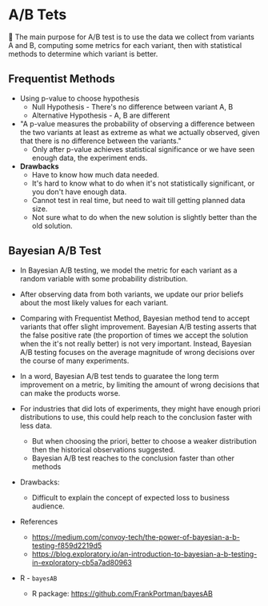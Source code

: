 # A/B Tets

🌺 The main purpose for A/B test is to use the data we collect from variants A and B, computing some metrics for each variant, then with statistical methods to determine which variant is better.

## Frequentist Methods
* Using p-value to choose hypothesis
  * Null Hypothesis - There's no difference between variant A, B
  * Alternative Hypothesis - A, B are different
* "A p-value measures the probability of observing a difference between the two variants at least as extreme as what we actually observed, given that there is no difference between the variants."
  * Only after p-value achieves statistical significance or we have seen enough data, the experiment ends.
* <b>Drawbacks</b>
  * Have to know how much data needed.
  * It's hard to know what to do when it's not statistically significant, or you don't have enough data.
  * Cannot test in real time, but need to wait till getting planned data size.
  * Not sure what to do when the new solution is slightly better than the old solution.

## Bayesian A/B Test
* In Bayesian A/B testing, we model the metric for each variant as a random variable with some probability distribution. 
* After observing data from both variants, we update our prior beliefs about the most likely values for each variant.
* Comparing with Frequentist Method, Bayesian method tend to accept variants that offer slight improvement. Bayesian A/B testing asserts that the false positive rate (the proportion of times we accept the solution when the it's not really better) is not very important. Instead, Bayesian A/B testing focuses on the average magnitude of wrong decisions over the course of many experiments.
* In a word, Bayesian A/B test tends to guaratee the long term improvement on a metric, by limiting the amount of wrong decisions that can make the products worse.
* For industries that did lots of experiments, they might have enough priori distributions to use, this could help reach to the conclusion faster with less data.
  * But when choosing the priori, better to choose a weaker distribution then the historical observations suggested.
  * Bayesian A/B test reaches to the conclusion faster than other methods
* Drawbacks:
  * Difficult to explain the concept of expected loss to business audience.

* References
  * https://medium.com/convoy-tech/the-power-of-bayesian-a-b-testing-f859d2219d5
  * https://blog.exploratory.io/an-introduction-to-bayesian-a-b-testing-in-exploratory-cb5a7ad80963
* R - `bayesAB`
  * R package: https://github.com/FrankPortman/bayesAB
